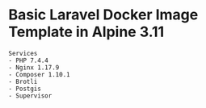 # Basic Laravel Docker Image Template in Alpine 3.11
    
    Services
    - PHP 7.4.4 
    - Nginx 1.17.9
    - Composer 1.10.1
    - Brotli 
    - Postgis
    - Supervisor
    